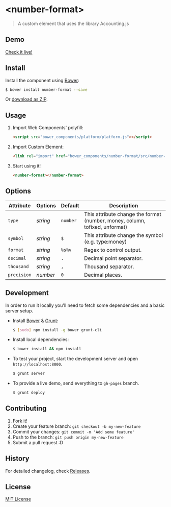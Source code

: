 # &lt;number-format&gt;

> A custom element that uses the library Accounting.js

## Demo

[Check it live!](http://obetomuniz.github.io/number-format)

## Install

Install the component using [Bower](http://bower.io/):

```sh
$ bower install number-format --save
```

Or [download as ZIP](https://github.com/obetomuniz/number-format/archive/master.zip).

## Usage

1. Import Web Components' polyfill:

    ```html
    <script src="bower_components/platform/platform.js"></script>
    ```

2. Import Custom Element:

    ```html
    <link rel="import" href="bower_components/number-format/src/number-format.html">
    ```

3. Start using it!

    ```html
    <number-format></number-format>
    ```

## Options

Attribute     | Options     | Default      | Description
---           | ---         | ---          | ---
`type`         | *string*    | `number`        | This attribute change the format (number, money, column, tofixed, unformat)
`symbol`         | *string*    | `$`        | This attribute change the symbol (e.g. type:money)
`format`         | *string*    | `%s%v`        | Regex to control output.
`decimal`         | *string*    | `.`        | Decimal point separator.
`thousand`         | *string*    | `,`        | Thousand separator.
`precision`         | *number*    | `0`        | Decimal places.

## Development

In order to run it locally you'll need to fetch some dependencies and a basic server setup.

* Install [Bower](http://bower.io/) & [Grunt](http://gruntjs.com/):

    ```sh
    $ [sudo] npm install -g bower grunt-cli
    ```

* Install local dependencies:

    ```sh
    $ bower install && npm install
    ```

* To test your project, start the development server and open `http://localhost:8000`.

    ```sh
    $ grunt server
    ```

* To provide a live demo, send everything to `gh-pages` branch.

    ```sh
    $ grunt deploy
    ```

## Contributing

1. Fork it!
2. Create your feature branch: `git checkout -b my-new-feature`
3. Commit your changes: `git commit -m 'Add some feature'`
4. Push to the branch: `git push origin my-new-feature`
5. Submit a pull request :D

## History

For detailed changelog, check [Releases](https://github.com/obetomuniz/number-format/releases).

## License

[MIT License](http://opensource.org/licenses/MIT)
